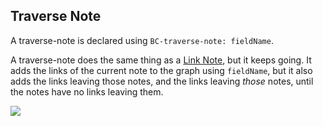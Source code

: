 ## Traverse Note

A traverse-note is declared using `BC-traverse-note: fieldName`.

A traverse-note does the same thing as a [Link Note](Alternative%20Hierarchies.md#link-notes), but it keeps going.
It adds the links of the current note to the graph using `fieldName`, but it also adds the links leaving those notes, and the links leaving _those_ notes, until the notes have no links leaving them.

![](https://imgur.com/dBy92HF.gif)
